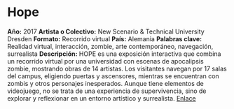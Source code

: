 # Hope
**Año:** 2017
**Artista o Colectivo:** New Scenario & Technical University Dresden
**Formato:** Recorrido virtual
**País:** Alemania
**Palabras clave:** Realidad virtual, interacción, zombie, arte contemporáneo, navegación, surrealista
**Descripción:** HOPE es una exposición interactiva que combina un recorrido virtual por una universidad con escenas de apocalipsis zombie, mostrando obras de 14 artistas. Los visitantes navegan por 17 salas del campus, eligiendo puertas y ascensores, mientras se encuentran con zombis y otros personajes inesperados. Aunque tiene elementos de videojuego, no se trata de una experiencia de supervivencia, sino de explorar y reflexionar en un entorno artístico y surrealista.
[Enlace](http://newscenario.net/hope/)
